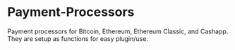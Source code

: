 # Payment-Processors
Payment processors for Bitcoin, Ethereum, Ethereum Classic, and Cashapp. They are setup as functions for easy plugin/use.
